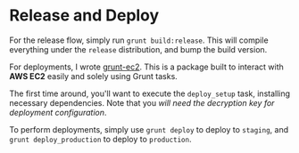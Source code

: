 # Release and Deploy

For the release flow, simply run `grunt build:release`. This will compile everything under the `release` distribution, and bump the build version.

For deployments, I wrote [grunt-ec2](https://github.com/bevacqua/grunt-ec2). This is a package built to interact with **AWS EC2** easily and solely using Grunt tasks.

The first time around, you'll want to execute the `deploy_setup` task, installing necessary dependencies. Note that you _will need the decryption key for deployment configuration_.

To perform deployments, simply use `grunt deploy` to deploy to `staging`, and `grunt deploy_production` to deploy to `production`.
